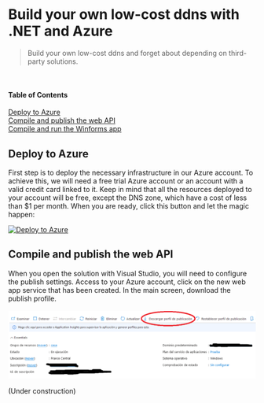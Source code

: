 # Build your own low-cost ddns with .NET and Azure

> Build your own low-cost ddns and forget about depending on third-party solutions.
<br/>


#### Table of Contents
[Deploy to Azure](#deploy-to-azure)<br/>
[Compile and publish the web API](#compile-and-publish-the-web-api)<br/>
[Compile and run the Winforms app](#compile-and-run-the-winforms-app)<br/>

## Deploy to Azure

First step is to deploy the necessary infrastructure in our Azure account.
To achieve this, we will need a free trial Azure account or an account with a valid credit card linked to it.
Keep in mind that all the resources deployed to your account will be free, except the DNS zone, which have a cost of less than $1 per month.
When you are ready, click this button and let the magic happen:
<br/>

[![Deploy to Azure](https://aka.ms/deploytoazurebutton)](https://portal.azure.com/#create/Microsoft.Template/uri/https%3A%2F%2Fraw.githubusercontent.com%2Foscarsolerfollana%2FBuild-your-own-low-cost-ddns-with-.NET-and-Azure%2Fmain%2Ftemplate.json)

## Compile and publish the web API

When you open the solution with Visual Studio, you will need to configure the publish settings.
Access to your Azure account, click on the new web app service that has been created. In the main screen, download the publish profile.
<br/><br/>
![alt text](https://github.com/oscarsolerfollana/Build-your-own-low-cost-ddns-with-.NET-and-Azure/blob/main/readmeContent/download_profile.png?raw=true)


(Under construction)
